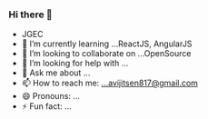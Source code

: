 ### Hi there 👋




- JGEC
- 🌱 I’m currently learning ...ReactJS, AngularJS
- 👯 I’m looking to collaborate on ...OpenSource
- 🤔 I’m looking for help with ...
- 💬 Ask me about ...
- 📫 How to reach me: ...avijitsen817@gmail.com
- 😄 Pronouns: ...
- ⚡ Fun fact: ...

